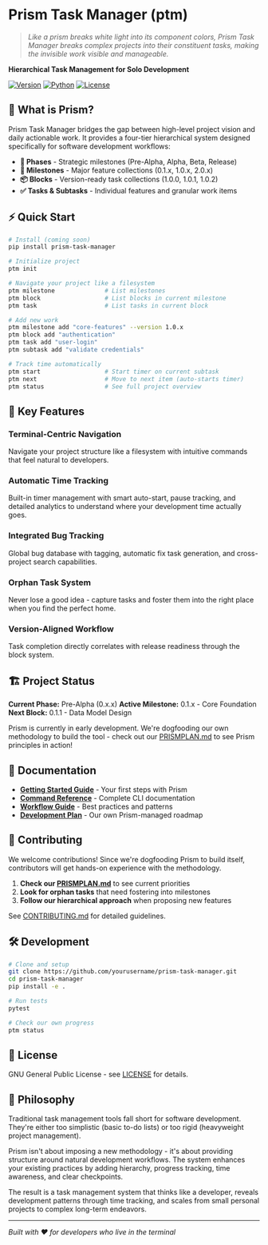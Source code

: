 # Prism Task Manager (ptm)

> *Like a prism breaks white light into its component colors, Prism Task Manager breaks complex projects into their constituent tasks, making the invisible work visible and manageable.*

**Hierarchical Task Management for Solo Development**

[![Version](https://img.shields.io/badge/version-0.1.0--dev-orange)](https://github.com/yourusername/prism-task-manager)
[![Python](https://img.shields.io/badge/python-3.8+-blue.svg)](https://python.org)
[![License](https://img.shields.io/badge/license-GNU-green.svg)](LICENSE)

## 🎯 What is Prism?

Prism Task Manager bridges the gap between high-level project vision and daily actionable work. It provides a four-tier hierarchical system designed specifically for software development workflows:

- **🎯 Phases** - Strategic milestones (Pre-Alpha, Alpha, Beta, Release)
- **🏁 Milestones** - Major feature collections (0.1.x, 1.0.x, 2.0.x)
- **📦 Blocks** - Version-ready task collections (1.0.0, 1.0.1, 1.0.2)
- **✅ Tasks & Subtasks** - Individual features and granular work items

## ⚡ Quick Start

```bash
# Install (coming soon)
pip install prism-task-manager

# Initialize project
ptm init

# Navigate your project like a filesystem
ptm milestone              # List milestones
ptm block                  # List blocks in current milestone
ptm task                   # List tasks in current block

# Add new work
ptm milestone add "core-features" --version 1.0.x
ptm block add "authentication"
ptm task add "user-login"
ptm subtask add "validate credentials"

# Track time automatically
ptm start                  # Start timer on current subtask
ptm next                   # Move to next item (auto-starts timer)
ptm status                 # See full project overview
```

## 🌟 Key Features

### **Terminal-Centric Navigation**
Navigate your project structure like a filesystem with intuitive commands that feel natural to developers.

### **Automatic Time Tracking**
Built-in timer management with smart auto-start, pause tracking, and detailed analytics to understand where your development time actually goes.

### **Integrated Bug Tracking**
Global bug database with tagging, automatic fix task generation, and cross-project search capabilities.

### **Orphan Task System**
Never lose a good idea - capture tasks and foster them into the right place when you find the perfect home.

### **Version-Aligned Workflow**
Task completion directly correlates with release readiness through the block system.

## 🏗️ Project Status

**Current Phase:** Pre-Alpha (0.x.x)
**Active Milestone:** 0.1.x - Core Foundation
**Next Block:** 0.1.1 - Data Model Design

Prism is currently in early development. We're dogfooding our own methodology to build the tool - check out our [PRISMPLAN.md](PRISMPLAN.md) to see Prism principles in action!

## 📖 Documentation

- **[Getting Started Guide](docs/getting-started.md)** - Your first steps with Prism
- **[Command Reference](docs/commands.md)** - Complete CLI documentation
- **[Workflow Guide](docs/workflow.md)** - Best practices and patterns
- **[Development Plan](PRISMPLAN.md)** - Our own Prism-managed roadmap

## 🤝 Contributing

We welcome contributions! Since we're dogfooding Prism to build itself, contributors will get hands-on experience with the methodology.

1. **Check our [PRISMPLAN.md](PRISMPLAN.md)** to see current priorities
2. **Look for orphan tasks** that need fostering into milestones
3. **Follow our hierarchical approach** when proposing new features

See [CONTRIBUTING.md](CONTRIBUTING.md) for detailed guidelines.

## 🛠️ Development

```bash
# Clone and setup
git clone https://github.com/yourusername/prism-task-manager.git
cd prism-task-manager
pip install -e .

# Run tests
pytest

# Check our own progress
ptm status
```

## 📄 License

GNU General Public License - see [LICENSE](LICENSE) for details.

## 🎨 Philosophy

Traditional task management tools fall short for software development. They're either too simplistic (basic to-do lists) or too rigid (heavyweight project management).

Prism isn't about imposing a new methodology - it's about providing structure around natural development workflows. The system enhances your existing practices by adding hierarchy, progress tracking, time awareness, and clear checkpoints.

The result is a task management system that thinks like a developer, reveals development patterns through time tracking, and scales from small personal projects to complex long-term endeavors.

---

*Built with ❤️ for developers who live in the terminal*

